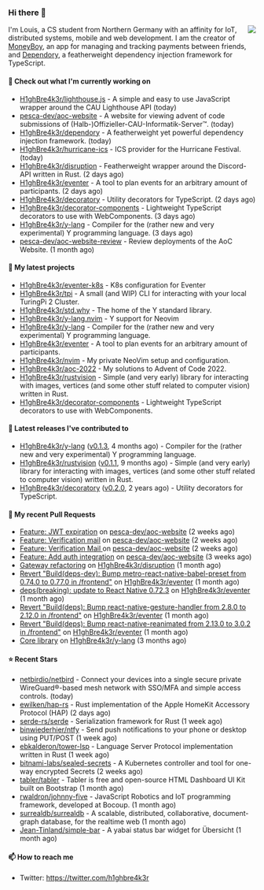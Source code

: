 ### Hi there 👋


<img align="right" src="https://github-readme-stats.vercel.app/api?username=h1ghbre4k3r">

I'm Louis, a CS student from Northern Germany with an affinity for IoT, distributed systems, mobile and web development. I am the creator of [MoneyBoy](https://github.com/pesca-dev/moneyboy-app), an app for managing and tracking payments between friends, and [Dependory](https://github.com/H1ghBre4k3r/dependory), a featherweight dependency injection framework for TypeScript.

#### 👷 Check out what I'm currently working on

- [H1ghBre4k3r/lighthouse.js](https://github.com/H1ghBre4k3r/lighthouse.js) - A simple and easy to use JavaScript wrapper around the CAU Lighthouse API (today)
- [pesca-dev/aoc-website](https://github.com/pesca-dev/aoc-website) - A website for viewing advent of code submissions of (Halb-)Offizieller-CAU-Informatik-Server™. (today)
- [H1ghBre4k3r/dependory](https://github.com/H1ghBre4k3r/dependory) - A featherweight yet powerful dependency injection framework. (today)
- [H1ghBre4k3r/hurricane-ics](https://github.com/H1ghBre4k3r/hurricane-ics) - ICS provider for the Hurricane Festival. (today)
- [H1ghBre4k3r/disruption](https://github.com/H1ghBre4k3r/disruption) - Featherweight wrapper around the Discord-API written in Rust. (2 days ago)
- [H1ghBre4k3r/eventer](https://github.com/H1ghBre4k3r/eventer) - A tool to plan events for an arbitrary amount of participants. (2 days ago)
- [H1ghBre4k3r/decoratory](https://github.com/H1ghBre4k3r/decoratory) - Utility decorators for TypeScript. (2 days ago)
- [H1ghBre4k3r/decorator-components](https://github.com/H1ghBre4k3r/decorator-components) - Lightweight TypeScript decorators to use with WebComponents. (3 days ago)
- [H1ghBre4k3r/y-lang](https://github.com/H1ghBre4k3r/y-lang) - Compiler for the (rather new and very experimental) Y programming language.  (3 days ago)
- [pesca-dev/aoc-website-review](https://github.com/pesca-dev/aoc-website-review) - Review deployments of the AoC Website. (1 month ago)

#### 🌱 My latest projects

- [H1ghBre4k3r/eventer-k8s](https://github.com/H1ghBre4k3r/eventer-k8s) - K8s configuration for Eventer
- [H1ghBre4k3r/tpi](https://github.com/H1ghBre4k3r/tpi) - A small (and WIP) CLI for interacting with your local TuringPi 2 Cluster.
- [H1ghBre4k3r/std.why](https://github.com/H1ghBre4k3r/std.why) - The home of the Y standard library.
- [H1ghBre4k3r/y-lang.nvim](https://github.com/H1ghBre4k3r/y-lang.nvim) - Y support for Neovim
- [H1ghBre4k3r/y-lang](https://github.com/H1ghBre4k3r/y-lang) - Compiler for the (rather new and very experimental) Y programming language. 
- [H1ghBre4k3r/eventer](https://github.com/H1ghBre4k3r/eventer) - A tool to plan events for an arbitrary amount of participants.
- [H1ghBre4k3r/nvim](https://github.com/H1ghBre4k3r/nvim) - My private NeoVim setup and configuration.
- [H1ghBre4k3r/aoc-2022](https://github.com/H1ghBre4k3r/aoc-2022) - My solutions to Advent of Code 2022.
- [H1ghBre4k3r/rustvision](https://github.com/H1ghBre4k3r/rustvision) - Simple (and very early) library for interacting with images, vertices (and some other stuff related to computer vision) written in Rust. 
- [H1ghBre4k3r/decorator-components](https://github.com/H1ghBre4k3r/decorator-components) - Lightweight TypeScript decorators to use with WebComponents.

#### 🔭 Latest releases I've contributed to

- [H1ghBre4k3r/y-lang](https://github.com/H1ghBre4k3r/y-lang) ([v0.1.3](https://github.com/H1ghBre4k3r/y-lang/releases/tag/v0.1.3), 4 months ago) - Compiler for the (rather new and very experimental) Y programming language. 
- [H1ghBre4k3r/rustvision](https://github.com/H1ghBre4k3r/rustvision) ([v0.1.1](https://github.com/H1ghBre4k3r/rustvision/releases/tag/v0.1.1), 9 months ago) - Simple (and very early) library for interacting with images, vertices (and some other stuff related to computer vision) written in Rust. 
- [H1ghBre4k3r/decoratory](https://github.com/H1ghBre4k3r/decoratory) ([v0.2.0](https://github.com/H1ghBre4k3r/decoratory/releases/tag/v0.2.0), 2 years ago) - Utility decorators for TypeScript.

#### 🔨 My recent Pull Requests

- [Feature: JWT expiration](https://github.com/pesca-dev/aoc-website/pull/20) on [pesca-dev/aoc-website](https://github.com/pesca-dev/aoc-website) (2 weeks ago)
- [Feature: Verification mail](https://github.com/pesca-dev/aoc-website/pull/16) on [pesca-dev/aoc-website](https://github.com/pesca-dev/aoc-website) (2 weeks ago)
- [Feature: Verification Mail ](https://github.com/pesca-dev/aoc-website/pull/14) on [pesca-dev/aoc-website](https://github.com/pesca-dev/aoc-website) (2 weeks ago)
- [Feature: Add auth integration](https://github.com/pesca-dev/aoc-website/pull/5) on [pesca-dev/aoc-website](https://github.com/pesca-dev/aoc-website) (3 weeks ago)
- [Gateway refactoring](https://github.com/H1ghBre4k3r/disruption/pull/131) on [H1ghBre4k3r/disruption](https://github.com/H1ghBre4k3r/disruption) (1 month ago)
- [Revert &#34;Build(deps-dev): Bump metro-react-native-babel-preset from 0.74.0 to 0.77.0 in /frontend&#34;](https://github.com/H1ghBre4k3r/eventer/pull/85) on [H1ghBre4k3r/eventer](https://github.com/H1ghBre4k3r/eventer) (1 month ago)
- [deps(breaking): update to React Native 0.72.3](https://github.com/H1ghBre4k3r/eventer/pull/84) on [H1ghBre4k3r/eventer](https://github.com/H1ghBre4k3r/eventer) (1 month ago)
- [Revert &#34;Build(deps): Bump react-native-gesture-handler from 2.8.0 to 2.12.0 in /frontend&#34;](https://github.com/H1ghBre4k3r/eventer/pull/76) on [H1ghBre4k3r/eventer](https://github.com/H1ghBre4k3r/eventer) (1 month ago)
- [Revert &#34;Build(deps): Bump react-native-reanimated from 2.13.0 to 3.0.2 in /frontend&#34;](https://github.com/H1ghBre4k3r/eventer/pull/74) on [H1ghBre4k3r/eventer](https://github.com/H1ghBre4k3r/eventer) (1 month ago)
- [Core library](https://github.com/H1ghBre4k3r/y-lang/pull/81) on [H1ghBre4k3r/y-lang](https://github.com/H1ghBre4k3r/y-lang) (3 months ago)

#### ⭐ Recent Stars

- [netbirdio/netbird](https://github.com/netbirdio/netbird) - Connect your devices into a single secure private WireGuard®-based mesh network with SSO/MFA and simple access controls. (today)
- [ewilken/hap-rs](https://github.com/ewilken/hap-rs) - Rust implementation of the Apple HomeKit Accessory Protocol (HAP) (2 days ago)
- [serde-rs/serde](https://github.com/serde-rs/serde) - Serialization framework for Rust (1 week ago)
- [binwiederhier/ntfy](https://github.com/binwiederhier/ntfy) - Send push notifications to your phone or desktop using PUT/POST (1 week ago)
- [ebkalderon/tower-lsp](https://github.com/ebkalderon/tower-lsp) - Language Server Protocol implementation written in Rust (1 week ago)
- [bitnami-labs/sealed-secrets](https://github.com/bitnami-labs/sealed-secrets) - A Kubernetes controller and tool for one-way encrypted Secrets (2 weeks ago)
- [tabler/tabler](https://github.com/tabler/tabler) - Tabler is free and open-source HTML Dashboard UI Kit built on Bootstrap (1 month ago)
- [rwaldron/johnny-five](https://github.com/rwaldron/johnny-five) - JavaScript Robotics and IoT programming framework, developed at Bocoup. (1 month ago)
- [surrealdb/surrealdb](https://github.com/surrealdb/surrealdb) - A scalable, distributed, collaborative, document-graph database, for the realtime web (1 month ago)
- [Jean-Tinland/simple-bar](https://github.com/Jean-Tinland/simple-bar) - A yabai status bar widget for Übersicht (1 month ago)

#### 📫 How to reach me

- Twitter: https://twitter.com/h1ghbre4k3r
